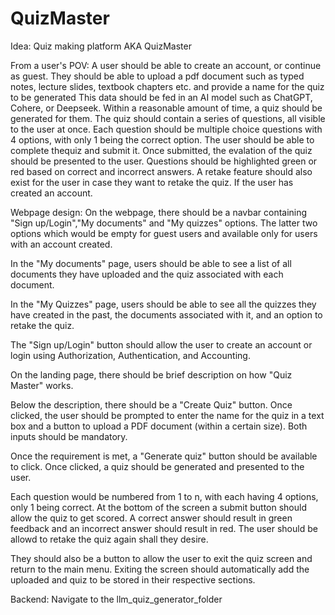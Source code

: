 # QuizMaster

Idea: Quiz making platform AKA QuizMaster

From a user's POV:
A user should be able to create an account, or continue as guest. They should be able to upload a pdf
document such as typed notes, lecture slides, textbook chapters etc. and provide a name for the quiz
to be generated This data should be fed in an AI model such as ChatGPT, Cohere, or Deepseek. Within a
reasonable amount of time, a quiz should be generated for them. The quiz should contain a series of
questions, all visible to the user at once. Each question should be multiple
choice questions with 4 options, with only 1 being the correct option. The user should be able to complete
thequiz and submit it. Once submitted, the evalation of the quiz should be presented to the user. Questions should
be highlighted green or red based on correct and incorrect answers. A retake feature should also exist for the
user in case they want to retake the quiz. If the user has created an account.

Webpage design:
On the webpage, there should be a navbar containing "Sign up/Login","My documents" and "My quizzes" options.
The latter two options which would be empty for guest users and available only for users with an account created.

In the "My documents" page, users should be able to see a list of all documents they have uploaded and the quiz
associated with each document.

In the "My Quizzes" page, users should be able to see all the quizzes they have created in the past, the documents
associated with it, and an option to retake the quiz.

The "Sign up/Login" button should allow the user to create an account or login using Authorization, Authentication,
and Accounting.

On the landing page, there should be brief description on how "Quiz Master" works.

Below the description, there should be a "Create Quiz" button. Once clicked, the user should be prompted to enter
the name for the quiz in a text box and a button to upload a PDF document (within a certain size). Both inputs
should be mandatory.

Once the requirement is met, a "Generate quiz" button should be available to click. Once clicked, a quiz should
be generated and presented to the user.

Each question would be numbered from 1 to n, with each having 4 options, only 1 being correct. At the bottom of
the screen a submit button should allow the quiz to get scored. A correct answer should result in green feedback
and an incorrect answer should result in red. The user should be allowd to retake the quiz again shall they desire.

They should also be a button to allow the user to exit the quiz screen and return to the main menu. Exiting the screen
should automatically add the uploaded and quiz to be stored in their respective sections.

Backend:
Navigate to the llm_quiz_generator_folder
